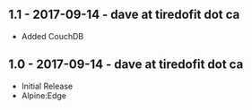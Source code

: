 ## 1.1 - 2017-09-14 - dave at tiredofit dot ca
* Added CouchDB

## 1.0 - 2017-09-14 - dave at tiredofit dot ca
* Initial Release
* Alpine:Edge
